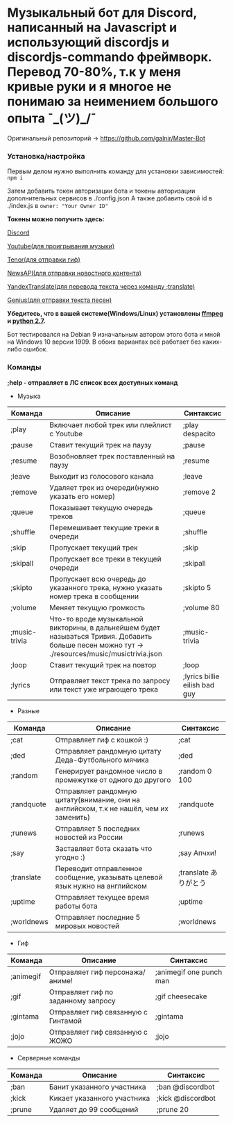 # Музыкальный бот для Discord, написанный на Javascript и использующий discordjs и discordjs-commando фреймворк. Перевод 70-80%, т.к у меня кривые руки и я многое не понимаю за неимением большого опыта ¯\_(ツ)_/¯
Оригинальный репозиторий -> https://github.com/galnir/Master-Bot


### Установка/настройка

Первым делом нужно выполнить команду для установки зависимостей:
`npm i`

Затем добавить токен авторизации бота и токены авторизации дополнительных сервисов в ./config.json
А также добавить свой id в ./index.js в `owner: "Your Owner ID"`

**Токены можно получить здесь:**

[Discord](https://discordapp.com/developers/applications/)

[Youtube(для проигрывания музыки)](https://developers.google.com/youtube/v3/getting-started)

[Tenor(для отправки гиф)](https://tenor.com/developer/keyregistration)

[NewsAPI(для отправки новостного контента)](https://newsapi.org/)

[YandexTranslate(для перевода текста через команду ;translate)](https://translate.yandex.com/developers/keys)

[Genius(для отправки текста песен)](https://genius.com/api-clients/new)


**Убедитесь, что в вашей системе(Windows/Linux) установлены [ffmpeg](https://www.ffmpeg.org/download.html) и [python 2.7](https://www.python.org/downloads/).**

Бот тестировался на Debian 9 изначальным автором этого бота и мной на Windows 10 версии 1909. В обоих вариантах всё работает без каких-либо ошибок.

### Команды

**;help - отправляет в ЛС список всех доступных команд**

- Музыка

| Команда       | Описание                                                                                                                | Синтаксис                  |
| ------------- | ------------------------------------------------------------------------------------------------------------------------- | ---------------------- |
| ;play                                                                                                                                          | Включает любой трек или плейлист с Youtube                                                                              | ;play despacito        |
| ;pause                                                                                                                                          | Ставит текущий трек на паузу                                                                                            | ;pause                 |
| ;resume                                                                                                                                        | Возобновляет трек поставленный на паузу                                                                                 | ;resume                |
| ;leave                                                                                                                                          | Выходит из голосового канала                                                                                            | ;leave                 |
| ;remove                                                                                                                                        | Удаляет трек из очереди(нужно указать его номер)                                                                        | ;remove 2              |
| ;queue                                                                                                                                          | Показывает текущую очередь треков                                                                                       | ;queue                 |
| ;shuffle                                                                                                                                        | Перемешивает текущие треки в очереди                                                                                    | ;shuffle               |
| ;skip                                                                                                                                          | Пропускает текущий трек                                                                                                 | ;skip                  |
| ;skipall                                                                                                                                        | Пропускает все треки в текущей очереди                                                                                  | ;skipall               |
| ;skipto                                                                                                                                        | Пропускает всю очередь до указанного трека, нужно указать номер трека в сообщении                                       | ;skipto 5              |
| ;volume                                                                                                                                        | Меняет текущую громкость                                                                                                | ;volume 80             |
| ;music-trivia                                                                                                                                  | Что-то вроде музыкальной викторины, в дальнейшем будет называться Тривия. Добавить больше песен можно тут ->  ./resources/music/musictrivia.json | ;music-trivia          |
| ;loop                                                                                                                                          | Ставит текущий трек на повтор                                                                                           | ;loop                  |
| ;lyrics                                                                                                                                        | Отправляет текст трека по запросу или текст уже играющего трека                                                         | ;lyrics billie eilish bad guy      |

- Разные

| Команда      | Описание                                                                                                                                                            | Синтаксис             |
| ------------ | ------------------------------------------------------------------------------------------------------------------------------------------------------------------- | --------------------- |
| ;cat         | Отправляет гиф с кошкой :)                                                                                                                                          | ;cat                  |
| ;ded         | Отправляет рандомную цитату Деда-Футбольного мячика                                                                                                                  | ;ded                  |
| ;random      | Генерирует рандомное число в промежутке от одного до другого                                                                                                        | ;random 0 100         |
| ;randquote   | Отправляет рандомную цитату(внимание, они на английском, т.к не нашёл, чем их заменить)                                                                              | ;randquote            |
| ;runews      | Отправляет 5 последних новостей из России                                                                                                                            | ;runews               |
| ;say         | Заставляет бота сказать что угодно :)                                                                                                                                | ;say Апчхи!           |
| ;translate   | Переводит отправленное сообщение, указывать целевой язык нужно на английском                                                                                        | ;translate ありがとう  |
| ;uptime      | Отправляет текущее время работы бота                                                                                                                                | ;uptime               |
| ;worldnews   | Отправляет последние 5 мировых новостей                                                                                                                              | ;worldnews            |

- Гиф

| Команда   | Описание                            | Синтаксис               |
| --------- | ----------------------------------- | ----------------------- |
| ;animegif | Отправляет гиф персонажа/аниме!     | ;animegif one punch man |
| ;gif      | Отправляет гиф по заданному запросу | ;gif cheesecake         |
| ;gintama  | Отправляет гиф связанную с Гинтамой | ;gintama                |
| ;jojo     | Отправляет гиф связанную с ЖОЖО     | ;jojo                   |

- Серверные команды

| Команда               | Описание                        | Синтаксис                             |
| --------------------- | ------------------------------- | ------------------------------------- |
| ;ban                  | Банит указанного участника      | ;ban @discordbot                      |
| ;kick                 | Кикает указанного участника     | ;kick @discordbot                     |
| ;prune                | Удаляет до 99 сообщений         | ;prune 20                             |

